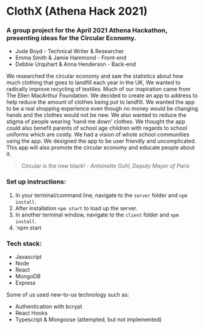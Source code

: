 # ClothX (Athena Hack 2021)

### A group project for the April 2021 Athena Hackathon, presenting ideas for the Circular Economy.

- Jude Boyd - Technical Writer & Researcher
- Emma Smith & Jamie Hammond - Front-end
- Debbie Urquhart & Anna Henderson - Back-end

We researched the circular economy and saw the statistics about how much clothing that goes to landfill each year in the UK, We wanted to radically improve recycling of textiles. Much of our inspiration came from The Ellen MacArthur Foundation. We decided to create an app to address to help reduce the amount of clothes being put to landfill. We wanted the app to be a real shopping experience even though no money would be changing hands and the clothes would not be new. We also wanted to reduce the stigma of people wearing 'hand me down' clothes. We thought the app could also benefit parents of school age children with regards to school uniforms which are costly. We had a vision of whole school communities using the app. We designed the app to be user friendly and uncomplicated. This app will also promote the circular economy and educate people about it.

> Circular is the new black! - _Antoinette Guhl, Deputy Mayor of Paris_

### Set up instructions:

1. In your terminal/command line, navigate to the `server` folder and `npm install`.
2. After installation `npm start` to load up the server.
3. In another terminal window, navigate to the `client` folder and `npm install`.
4. `npm start

### Tech stack:

- Javascript
- Node
- React
- MongoDB
- Express

Some of us used new-to-us technology such as:

- Authentication with bcrypt
- React Hooks
- Typescript & Mongoose (attempted, but not implemented)
